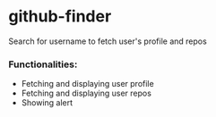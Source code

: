 # github-finder
Search for username to fetch user's profile and repos

### Functionalities:
- Fetching and displaying user profile
- Fetching and displaying user repos
- Showing alert
